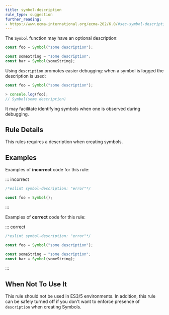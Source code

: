 ```yaml
---
title: symbol-description
rule_type: suggestion
further_reading:
- https://www.ecma-international.org/ecma-262/6.0/#sec-symbol-description
---
```



The `Symbol` function may have an optional description:

```js
const foo = Symbol("some description");

const someString = "some description";
const bar = Symbol(someString);
```

Using `description` promotes easier debugging: when a symbol is logged the description is used:

```js
const foo = Symbol("some description");

> console.log(foo);
// Symbol(some description)
```

It may facilitate identifying symbols when one is observed during debugging.

## Rule Details

This rules requires a description when creating symbols.

## Examples

Examples of **incorrect** code for this rule:

::: incorrect

```js
/*eslint symbol-description: "error"*/

const foo = Symbol();
```

:::

Examples of **correct** code for this rule:

::: correct

```js
/*eslint symbol-description: "error"*/

const foo = Symbol("some description");

const someString = "some description";
const bar = Symbol(someString);
```

:::

## When Not To Use It

This rule should not be used in ES3/5 environments.
In addition, this rule can be safely turned off if you don't want to enforce presence of `description` when creating Symbols.
